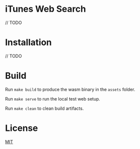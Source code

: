 # iTunes Web Search

// TODO

# Installation

// TODO

# Build

Run `make build` to produce the wasm binary in the `assets` folder.

Run `make serve` to run the local test web setup.

Run `make clean` to clean build artifacts.

# License

[MIT](LICENSE)